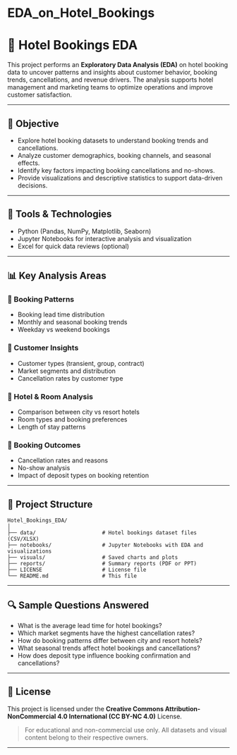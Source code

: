 # EDA_on_Hotel_Bookings

# 🏨 Hotel Bookings EDA

This project performs an **Exploratory Data Analysis (EDA)** on hotel booking data to uncover patterns and insights about customer behavior, booking trends, cancellations, and revenue drivers. The analysis supports hotel management and marketing teams to optimize operations and improve customer satisfaction.

---

## 📌 Objective

* Explore hotel booking datasets to understand booking trends and cancellations.
* Analyze customer demographics, booking channels, and seasonal effects.
* Identify key factors impacting booking cancellations and no-shows.
* Provide visualizations and descriptive statistics to support data-driven decisions.

---

## 🧰 Tools & Technologies

* Python (Pandas, NumPy, Matplotlib, Seaborn)
* Jupyter Notebooks for interactive analysis and visualization
* Excel for quick data reviews (optional)

---

## 📊 Key Analysis Areas

### 📅 Booking Patterns

* Booking lead time distribution
* Monthly and seasonal booking trends
* Weekday vs weekend bookings

### 👥 Customer Insights

* Customer types (transient, group, contract)
* Market segments and distribution
* Cancellation rates by customer type

### 🏨 Hotel & Room Analysis

* Comparison between city vs resort hotels
* Room types and booking preferences
* Length of stay patterns

### 🚪 Booking Outcomes

* Cancellation rates and reasons
* No-show analysis
* Impact of deposit types on booking retention

---

## 📂 Project Structure

```
Hotel_Bookings_EDA/
│
├── data/                     # Hotel bookings dataset files (CSV/XLSX)
├── notebooks/                # Jupyter Notebooks with EDA and visualizations
├── visuals/                  # Saved charts and plots
├── reports/                  # Summary reports (PDF or PPT)
├── LICENSE                   # License file
└── README.md                 # This file
```

---

## 🔍 Sample Questions Answered

* What is the average lead time for hotel bookings?
* Which market segments have the highest cancellation rates?
* How do booking patterns differ between city and resort hotels?
* What seasonal trends affect hotel bookings and cancellations?
* How does deposit type influence booking confirmation and cancellations?

---

## 📜 License

This project is licensed under the **Creative Commons Attribution-NonCommercial 4.0 International (CC BY-NC 4.0)** License.

> For educational and non-commercial use only. All datasets and visual content belong to their respective owners.

---
